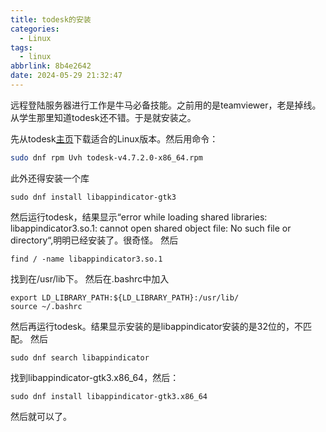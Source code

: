 ```yaml
---
title: todesk的安装
categories:
  - Linux
tags:
  - linux
abbrlink: 8b4e2642
date: 2024-05-29 21:32:47
---
```

远程登陆服务器进行工作是牛马必备技能。之前用的是teamviewer，老是掉线。从学生那里知道todesk还不错。于是就安装之。
<!--less-->
先从todesk[主页](https://www.todesk.com/linux.html)下载适合的Linux版本。然后用命令：

```bash
sudo dnf rpm Uvh todesk-v4.7.2.0-x86_64.rpm
```
此外还得安装一个库
```
sudo dnf install libappindicator-gtk3
```
然后运行todesk，结果显示“error while loading shared libraries: libappindicator3.so.1: cannot open shared object file: No such file or directory“,明明已经安装了。很奇怪。
然后
```
find / -name libappindicator3.so.1
```
找到在/usr/lib下。
然后在.bashrc中加入
```
export LD_LIBRARY_PATH:${LD_LIBRARY_PATH}:/usr/lib/
source ~/.bashrc
```
然后再运行todesk。结果显示安装的是libappindicator安装的是32位的，不匹配。
然后
```
sudo dnf search libappindicator
```
找到libappindicator-gtk3.x86_64，然后：
```
sudo dnf install libappindicator-gtk3.x86_64
```
然后就可以了。
